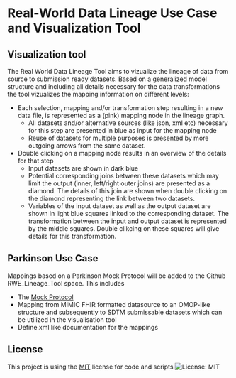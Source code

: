 # Real-World Data Lineage Use Case and Visualization Tool


## Visualization tool 
The Real World Data Lineage Tool aims to vizualize the lineage of data from source to submission ready datasets. 
  Based on a generalized model structure and including all details necessary for the data transformations the tool vizualizes the mapping information on different levels:
  - Each selection, mapping and/or transformation step resulting in a new data file, is represented as a (pink) mapping node in the lineage graph.
      - All datasets and/or alternative sources (like json, xml etc) necessary for this step are presented in blue as input for the mapping node
      - Reuse of datasets for multiple purposes is presented by more outgoing arrows from the same dataset.
  - Double clicking on a mapping node results in an overview of the details for that step      
    - Input datasets are shown in dark blue
    - Potential corresponding joins between these datasets which may limit the output (inner, left/right outer joins) are presented as a diamond. 
      The details of this join are shown when double clicking on the diamond representing the link between two datasets.
    - Variables of the input dataset as well as the output dataset are shown in light blue squares linked to the corresponding dataset. 
      The transformation between the input and output dataset is represented by the middle squares. Double clikcing on these squares will give details for this transformation.

## Parkinson Use Case
Mappings based on a Parkinson Mock Protocol will be added to the Github RWE_Lineage_Tool space. This includes 
  - The [Mock Protocol](https://github.com/ClinLine/RWD_Lineage_Tool/blob/main/Documentation/Parkinson_MockProtocol.docx)
  - Mapping from MIMIC FHIR formatted datasource to an OMOP-like structure and subsequently to SDTM submissable datasets which can be utilized in the visualisation tool
  - Define.xml like documentation for the mappings

## License

This project is using the [MIT](http://www.opensource.org/licenses/MIT "The MIT License | Open Source Initiative") license for code and scripts ![License: MIT](https://img.shields.io/badge/License-MIT-blue.svg)
